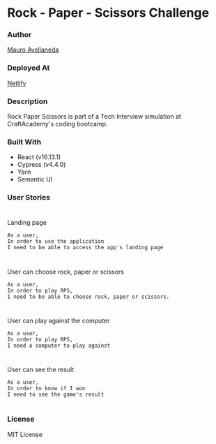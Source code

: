 # Rock - Paper - Scissors Challenge



### Author
[Mauro Avellaneda](https://github.com/mauroavellaneda)

### Deployed At

[Netlify](https://my-rock-paper-scissor.netlify.app)

### Description

Rock Paper Scissors is part of a Tech Interview simulation at CraftAcademy's coding bootcamp.

### Built With

- React (v16.13.1)
- Cypress (v4.4.0)
- Yarn
- Semantic UI

### User Stories
#

Landing page
```
As a user,
In order to use the application
I need to be able to access the app's landing page
```
#
User can choose rock, paper or scissors
```
As a user,
In order to play RPS,
I need to be able to choose rock, paper or scissors.
```
#
User can play against the computer
```
As a user,
In order to play RPS,
I need a computer to play against
```
#
User can see the result
```
As a user,
In order to know if I won
I need to see the game's result
```
#

### License
MIT License


